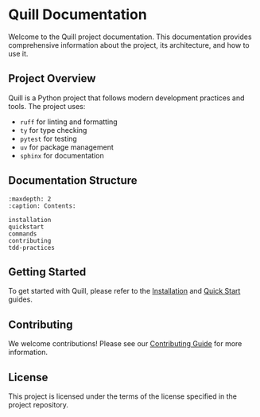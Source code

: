 # Quill Documentation

Welcome to the Quill project documentation. This documentation provides comprehensive information about the project, its architecture, and how to use it.

## Project Overview

Quill is a Python project that follows modern development practices and tools. The project uses:

- `ruff` for linting and formatting
- `ty` for type checking
- `pytest` for testing
- `uv` for package management
- `sphinx` for documentation

## Documentation Structure

```{toctree}
:maxdepth: 2
:caption: Contents:

installation
quickstart
commands
contributing
tdd-practices
```

## Getting Started

To get started with Quill, please refer to the [Installation](installation.md) and [Quick Start](quickstart.md) guides.

## Contributing

We welcome contributions! Please see our [Contributing Guide](contributing.md) for more information.

## License

This project is licensed under the terms of the license specified in the project repository. 
